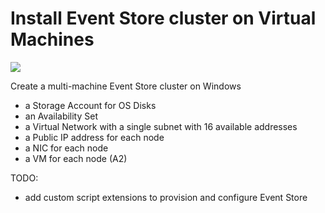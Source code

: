 # Install Event Store cluster on Virtual Machines

<a href="https://portal.azure.com/#create/Microsoft.Template/uri/https%3A%2F%2Fraw.githubusercontent.com%2Fpbolduc%2FEventStore-DevOps%2Ftree%2Farm%2Fazure-resource-manager%2FEventStoreCluster%2FTemplates%2FDeploymentTemplate.json" target="_blank">
    <img src="http://azuredeploy.net/deploybutton.png"/>
</a>

Create a multi-machine Event Store cluster on Windows

* a Storage Account for OS Disks
* an Availability Set
* a Virtual Network with a single subnet with 16 available addresses
* a Public IP address for each node
* a NIC for each node
* a VM for each node (A2)


TODO:
* add custom script extensions to provision and configure Event Store